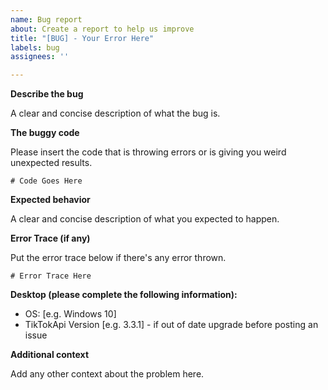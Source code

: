 ```yaml
---
name: Bug report
about: Create a report to help us improve
title: "[BUG] - Your Error Here"
labels: bug
assignees: ''

---
```


**Describe the bug**

A clear and concise description of what the bug is.

**The buggy code**

Please insert the code that is throwing errors or is giving you weird unexpected results.

```
# Code Goes Here
```

**Expected behavior**

A clear and concise description of what you expected to happen.

**Error Trace (if any)**

Put the error trace below if there's any error thrown.
```
# Error Trace Here
```

**Desktop (please complete the following information):**
 - OS: [e.g. Windows 10]
 - TikTokApi Version [e.g. 3.3.1] - if out of date upgrade before posting an issue

**Additional context**

Add any other context about the problem here.
